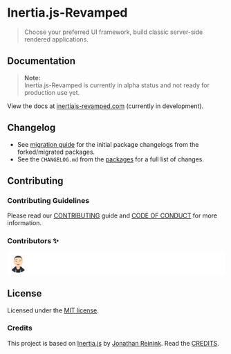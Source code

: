 # Inertia.js-Revamped

> Choose your preferred UI framework, build classic server-side rendered applications.

## Documentation

> **Note:**  
> Inertia.js-Revamped is currently in alpha status and not ready for production use yet.

View the docs at [inertiajs-revamped.com](https://inertiajs-revamped.com) (currently in development).

## Changelog

- See [migration guide](https://inertiajs-revamped.com/guide/getting-started/migration) for the initial package changelogs from the forked/migrated packages.
- See the `CHANGELOG.md` from the [packages](https://github.com/inertiajs-revamped/inertia/tree/main/packages) for a full list of changes.

## Contributing

### Contributing Guidelines

Please read our [CONTRIBUTING](https://github.com/inertiajs-revamped/inertia/blob/main/CONTRIBUTING.md) guide and [CODE OF CONDUCT](https://github.com/inertiajs-revamped/inertia/blob/main/CODE_OF_CONDUCT.md) for more information.

### Contributors ✨

<a href="https://github.com/inertiajs-revamped/inertia/graphs/contributors"><img src="https://raw.githubusercontent.com/inertiajs-revamped/inertia/main/.github/assets/CONTRIBUTORS.svg" alt="Contributors" /></a>

## License

Licensed under the [MIT license](https://github.com/inertiajs-revamped/inertia/blob/main/LICENSE).

### Credits

This project is based on [Inertia.js](https://inertiajs.com/) by [Jonathan Reinink](https://reinink.ca/). Read the [CREDITS](https://github.com/inertiajs-revamped/inertia/blob/main/CREDITS.md).
